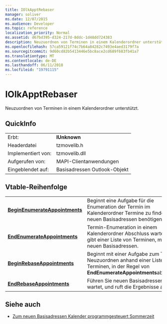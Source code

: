 ```yaml
---
title: IOlkApptRebaser
manager: soliver
ms.date: 12/07/2015
ms.audience: Developer
ms.topic: reference
localization_priority: Normal
ms.assetid: d67bd395-d324-217d-8ddc-1d48dd724383
description: Neuzuordnen von Terminen in einem Kalenderordner unterstützt.
ms.openlocfilehash: 57ca59121f74c7b64a84282c7493e4aed3179f7a
ms.sourcegitcommit: 9d60cd82b5413446e5bc8ace2cd689f683fb41a7
ms.translationtype: MT
ms.contentlocale: de-DE
ms.lasthandoff: 06/11/2018
ms.locfileid: "19791115"
---
```

# <a name="iolkapptrebaser"></a>IOlkApptRebaser

Neuzuordnen von Terminen in einem Kalenderordner unterstützt.
  
## <a name="quick-info"></a>QuickInfo

|||
|:-----|:-----|
|Erbt:  <br/> |**IUnknown** <br/> |
|Headerdatei  <br/> |tzmovelib.h  <br/> |
|Implementiert von:  <br/> |tzmovelib.dll  <br/> |
|Aufgerufen von:  <br/> |MAPI-Clientanwendungen  <br/> |
|Eingeblendet auf:  <br/> |Basisadressen Outlook-Objekt  <br/> |
   
## <a name="vtable-order"></a>Vtable-Reihenfolge

|||
|:-----|:-----|
|**[BeginEnumerateAppointments](iolkapptrebaser-beginenumerateappointments.md)** <br/> |Beginnt eine Aufgabe für die Enumeration der Termin im Kalenderordner Termine zu finden, die neuen Basisadressen benötigen.  <br/> |
|**[EndEnumerateAppointments](iolkapptrebaser-endenumerateappointments.md)** <br/> |Termin-Enumeration in einem Kalenderordner Abschluss wartet, und gibt einer Liste von Terminen, müssen neuen Basisadressen.  <br/> |
|**[BeginRebaseAppointments](iolkapptrebaser-beginrebaseappointments.md)** <br/> |Beginnt mit einer Aufgabe zum Termin Neuzuordnen anhand einer Liste von Terminen, in der Regel von **EndEnumerateAppointments**abgerufen.  <br/> |
|**[EndRebaseAppointments](iolkapptrebaser-endrebaseappointments.md)** <br/> |Führen Sie neuen Basisadressen Termin wartet, und ruft die Ergebnisse ab.  <br/> |
   
## <a name="see-also"></a>Siehe auch

- [Zum neuen Basisadressen Kalender programmgesteuert Sommerzeit](about-rebasing-calendars-programmatically-for-daylight-saving-time.md)

